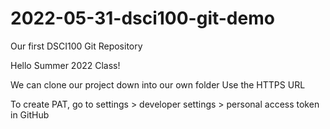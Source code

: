# 2022-05-31-dsci100-git-demo
Our first DSCI100 Git Repository

Hello Summer 2022 Class!

We can clone our project down into our own folder
Use the HTTPS URL

To create PAT, go to settings > developer settings > personal access token in GitHub
